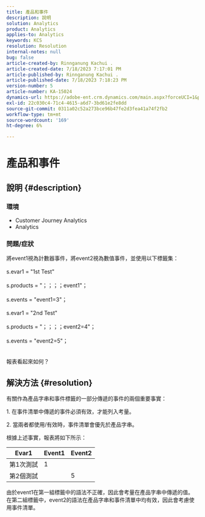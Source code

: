 ```yaml
---
title: 產品和事件
description: 說明
solution: Analytics
product: Analytics
applies-to: Analytics
keywords: KCS
resolution: Resolution
internal-notes: null
bug: false
article-created-by: Rinnganung Kachui .
article-created-date: 7/18/2023 7:17:01 PM
article-published-by: Rinnganung Kachui .
article-published-date: 7/18/2023 7:18:23 PM
version-number: 5
article-number: KA-15024
dynamics-url: https://adobe-ent.crm.dynamics.com/main.aspx?forceUCI=1&pagetype=entityrecord&etn=knowledgearticle&id=9448e8a6-9f25-ee11-9cbd-6045bd006b4b
exl-id: 22c030c4-71c4-4615-a6d7-3bd61e2fe8dd
source-git-commit: 0311a02c52a273bce96b47fe2d3fea41a74f2fb2
workflow-type: tm+mt
source-wordcount: '169'
ht-degree: 6%

---
```


# 產品和事件

## 說明 {#description}


### <b>環境</b>

- Customer Journey Analytics
- Analytics




### <b>問題/症狀</b>

將event1視為計數器事件，將event2視為數值事件，並使用以下標籤集：
<br><br>s.evar1 = &quot;1st Test&quot;<br><br>s.products = &quot;；；；；event1&quot;；<br><br>s.events = &quot;event1=3&quot;；<br><br>s.evar1 = &quot;2nd Test&quot;<br><br>s.products = &quot;；；；；event2=4&quot;；<br><br>s.events = &quot;event2=5&quot;；
<br> <br><br>
報表看起來如何？


## 解決方法 {#resolution}


有關作為產品字串和事件標籤的一部分傳遞的事件的兩個重要事實：

1. 在事件清單中傳遞的事件必須有效，才能列入考量。

2. 當兩者都使用/有效時，事件清單會優先於產品字串。

根據上述事實，報表將如下所示：


| Evar1 | Event1 | Event2 |
| --- | --- | --- |
| 第1次測試 | 1 |   |
| 第2個測試 |   | 5 |




由於event1在第一組標籤中的語法不正確，因此會考量在產品字串中傳遞的值。 在第二組標籤中，event2的語法在產品字串和事件清單中均有效，因此會考慮使用事件清單。
